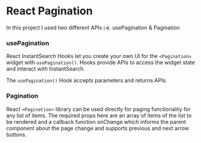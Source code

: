 # React Pagination

In this project I used two different APIs i.e. usePagination & Pagination

### usePagination

React InstantSearch Hooks let you create your own UI for the `<Pagination>` widget with `usePagination()`. Hooks provide APIs to access the widget state and interact with InstantSearch.

The `usePagination()` Hook accepts parameters and returns APIs.

### Pagination

React `<Pagination>` library can be used directly for paging functionality for any list of items. The required props here are an array of items of the list to be rendered and a callback function onChange which informs the parent component about the page change and supports previous and next arrow buttons.
